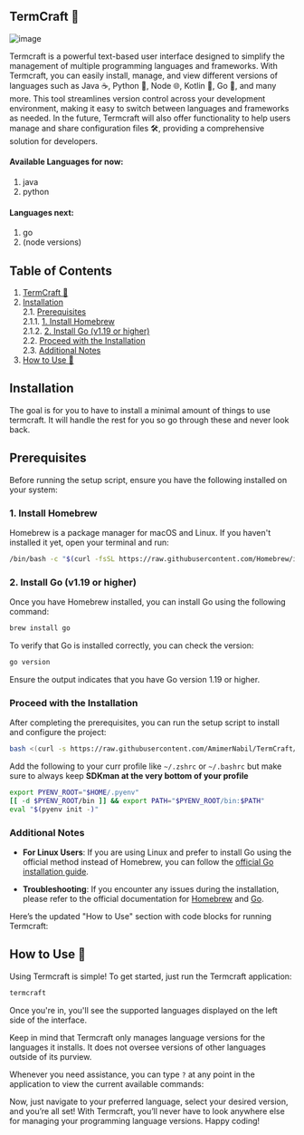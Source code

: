 ## TermCraft 🧰

![image](https://github.com/user-attachments/assets/621fafda-33bd-48d4-bb75-36f84530409f)

Termcraft is a powerful text-based user interface designed to simplify the management of multiple programming languages and frameworks. With Termcraft, you can easily install, manage, and view different versions of languages such as Java ☕, Python 🐍, Node 🌐, Kotlin 🎯, Go 🚀, and many more. This tool streamlines version control across your development environment, making it easy to switch between languages and frameworks as needed. In the future, Termcraft will also offer functionality to help users manage and share configuration files 🛠️, providing a comprehensive solution for developers.


#### Available Languages for now:
1. java
2. python

#### Languages next:
1. go
2. (node versions)

## Table of Contents

1. [TermCraft 🧰](#termcraft-)  
2. [Installation](#installation)  
   2.1. [Prerequisites](#prerequisites)  
      2.1.1. [1. Install Homebrew](#1-install-homebrew)  
      2.1.2. [2. Install Go (v1.19 or higher)](#2-install-go-v119-or-higher)  
   2.2. [Proceed with the Installation](#proceed-with-the-installation)  
   2.3. [Additional Notes](#additional-notes)  
3. [How to Use 🚀](#how-to-use-)  

## Installation

The goal is for you to have to install a minimal amount of things to use termcraft. It will handle the rest for you so go through these and never look back.

## Prerequisites

Before running the setup script, ensure you have the following installed on your system:

### 1. Install Homebrew

Homebrew is a package manager for macOS and Linux. If you haven't installed it yet, open your terminal and run:

```bash
/bin/bash -c "$(curl -fsSL https://raw.githubusercontent.com/Homebrew/install/HEAD/install.sh)"
```

### 2. Install Go (v1.19 or higher)

Once you have Homebrew installed, you can install Go using the following command:

```bash
brew install go
```

To verify that Go is installed correctly, you can check the version:

```bash
go version
```

Ensure the output indicates that you have Go version 1.19 or higher.

### Proceed with the Installation

After completing the prerequisites, you can run the setup script to install and configure the project:

```bash
bash <(curl -s https://raw.githubusercontent.com/AmimerNabil/TermCraft/main/setup.sh)
```

Add the following to your curr profile like `~/.zshrc` or `~/.bashrc` but make sure to always keep **SDKman at the very bottom of your profile**

```bash
export PYENV_ROOT="$HOME/.pyenv"
[[ -d $PYENV_ROOT/bin ]] && export PATH="$PYENV_ROOT/bin:$PATH"
eval "$(pyenv init -)"
```

### Additional Notes

- **For Linux Users**: If you are using Linux and prefer to install Go using the official method instead of Homebrew, you can follow the [official Go installation guide](https://golang.org/doc/install/source).

- **Troubleshooting**: If you encounter any issues during the installation, please refer to the official documentation for [Homebrew](https://docs.brew.sh/) and [Go](https://golang.org/doc/).

Here’s the updated "How to Use" section with code blocks for running Termcraft:

## How to Use 🚀

Using Termcraft is simple! To get started, just run the Termcraft application:

```bash
termcraft
```
Once you're in, you'll see the supported languages displayed on the left side of the interface.

Keep in mind that Termcraft only manages language versions for the languages it installs. It does not oversee versions of other languages outside of its purview.

Whenever you need assistance, you can type `?` at any point in the application to view the current available commands:

Now, just navigate to your preferred language, select your desired version, and you’re all set! With Termcraft, you’ll never have to look anywhere else for managing your programming language versions. Happy coding!
